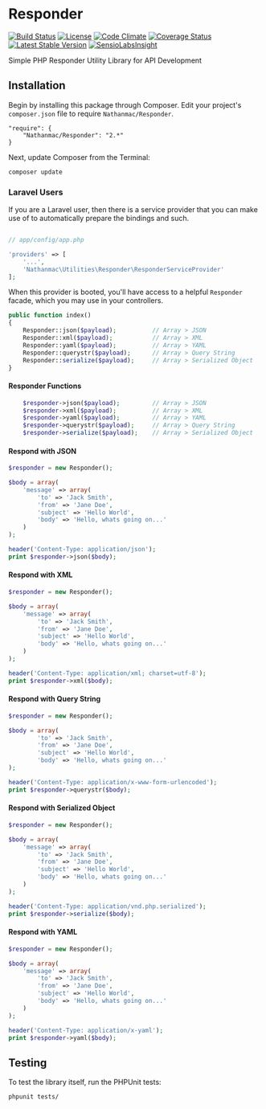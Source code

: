 Responder
=========

[![Build Status](https://travis-ci.org/nathanmac/Responder.svg?branch=master)](https://travis-ci.org/nathanmac/Responder)
[![License](http://img.shields.io/packagist/l/nathanmac/Responder.svg)](https://github.com/nathanmac/Responder/blob/master/LICENSE.md)
[![Code Climate](https://codeclimate.com/github/nathanmac/Responder.png)](https://codeclimate.com/github/nathanmac/Responder)
[![Coverage Status](https://coveralls.io/repos/nathanmac/Responder/badge.png)](https://coveralls.io/r/nathanmac/Responder)
[![Latest Stable Version](https://poser.pugx.org/nathanmac/responder/v/stable.svg)](https://packagist.org/packages/nathanmac/responder)
[![SensioLabsInsight](https://insight.sensiolabs.com/projects/10f1505b-c48f-4020-a762-95d7685820be/mini.png)](https://insight.sensiolabs.com/projects/10f1505b-c48f-4020-a762-95d7685820be)

Simple PHP Responder Utility Library for API Development

Installation
------------

Begin by installing this package through Composer. Edit your project's `composer.json` file to require `Nathanmac/Responder`.

	"require": {
		"Nathanmac/Responder": "2.*"
	}

Next, update Composer from the Terminal:

    composer update

### Laravel Users

If you are a Laravel user, then there is a service provider that you can make use of to automatically prepare the bindings and such.

```php

// app/config/app.php

'providers' => [
    '...',
    'Nathanmac\Utilities\Responder\ResponderServiceProvider'
];
```

When this provider is booted, you'll have access to a helpful `Responder` facade, which you may use in your controllers.

```php
public function index()
{
    Responder::json($payload);		    // Array > JSON
    Responder::xml($payload);		    // Array > XML
    Responder::yaml($payload);		    // Array > YAML
    Responder::querystr($payload);	    // Array > Query String
    Responder::serialize($payload);	    // Array > Serialized Object
}
```


#### Responder Functions
```php
	$responder->json($payload);		    // Array > JSON
	$responder->xml($payload);		    // Array > XML
	$responder->yaml($payload);		    // Array > YAML
	$responder->querystr($payload);	    // Array > Query String
	$responder->serialize($payload);	// Array > Serialized Object
```

#### Respond with JSON
```php
$responder = new Responder();

$body = array(
    'message' => array(
        'to' => 'Jack Smith',
        'from' => 'Jane Doe',
        'subject' => 'Hello World',
        'body' => 'Hello, whats going on...'
    )
);

header('Content-Type: application/json');
print $responder->json($body);
```

#### Respond with XML
```php
$responder = new Responder();

$body = array(
    'message' => array(
        'to' => 'Jack Smith',
        'from' => 'Jane Doe',
        'subject' => 'Hello World',
        'body' => 'Hello, whats going on...'
    )
);

header('Content-Type: application/xml; charset=utf-8');
print $responder->xml($body);
```

#### Respond with Query String
```php
$responder = new Responder();

$body = array(
        'to' => 'Jack Smith',
        'from' => 'Jane Doe',
        'subject' => 'Hello World',
        'body' => 'Hello, whats going on...'
);

header('Content-Type: application/x-www-form-urlencoded');
print $responder->querystr($body);
```

#### Respond with Serialized Object
```php
$responder = new Responder();

$body = array(
    'message' => array(
        'to' => 'Jack Smith',
        'from' => 'Jane Doe',
        'subject' => 'Hello World',
        'body' => 'Hello, whats going on...'
    )
);

header('Content-Type: application/vnd.php.serialized');
print $responder->serialize($body);
```

#### Respond with YAML
```php
$responder = new Responder();

$body = array(
    'message' => array(
        'to' => 'Jack Smith',
        'from' => 'Jane Doe',
        'subject' => 'Hello World',
        'body' => 'Hello, whats going on...'
    )
);

header('Content-Type: application/x-yaml');
print $responder->yaml($body);
```

Testing
-------

To test the library itself, run the PHPUnit tests:

    phpunit tests/

